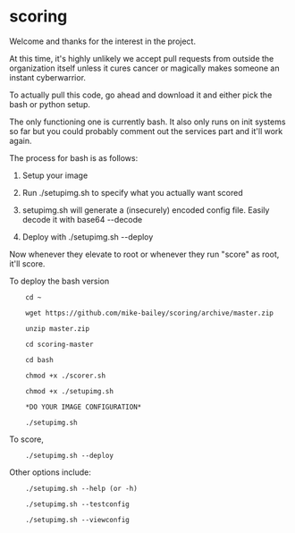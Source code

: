 # scoring

Welcome and thanks for the interest in the project. 

At this time, it's highly unlikely we accept pull requests from outside the organization itself unless it cures cancer or magically makes someone an instant cyberwarrior.

To actually pull this code, go ahead and download it and either pick the bash or python setup.

The only functioning one is currently bash. It also only runs on init systems so far but you could probably comment out the services part and it'll work again.

The process for bash is as follows:

1) Setup your image

2) Run ./setupimg.sh to specify what you actually want scored

3) setupimg.sh will generate a (insecurely) encoded config file. Easily decode it with base64 --decode

4) Deploy with ./setupimg.sh --deploy


Now whenever they elevate to root or whenever they run "score" as root, it'll score.

To deploy the bash version

		cd ~
		
		wget https://github.com/mike-bailey/scoring/archive/master.zip
		
		unzip master.zip
		
		cd scoring-master

		cd bash
		
		chmod +x ./scorer.sh
		
		chmod +x ./setupimg.sh
		
		*DO YOUR IMAGE CONFIGURATION*
		
		./setupimg.sh
	
To score, 

		./setupimg.sh --deploy

Other options include:

		./setupimg.sh --help (or -h)
	
		./setupimg.sh --testconfig

		./setupimg.sh --viewconfig
